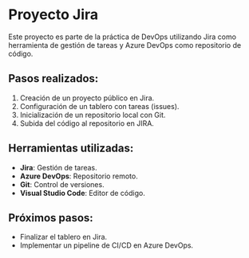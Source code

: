 # Proyecto Jira

Este proyecto es parte de la práctica de DevOps utilizando Jira como herramienta de gestión de tareas y Azure DevOps como repositorio de código.

## Pasos realizados:
1. Creación de un proyecto público en Jira.
2. Configuración de un tablero con tareas (issues).
3. Inicialización de un repositorio local con Git.
4. Subida del código al repositorio en JIRA.

## Herramientas utilizadas:
- **Jira**: Gestión de tareas.
- **Azure DevOps**: Repositorio remoto.
- **Git**: Control de versiones.
- **Visual Studio Code**: Editor de código.

## Próximos pasos:
- Finalizar el tablero en Jira.
- Implementar un pipeline de CI/CD en Azure DevOps.
